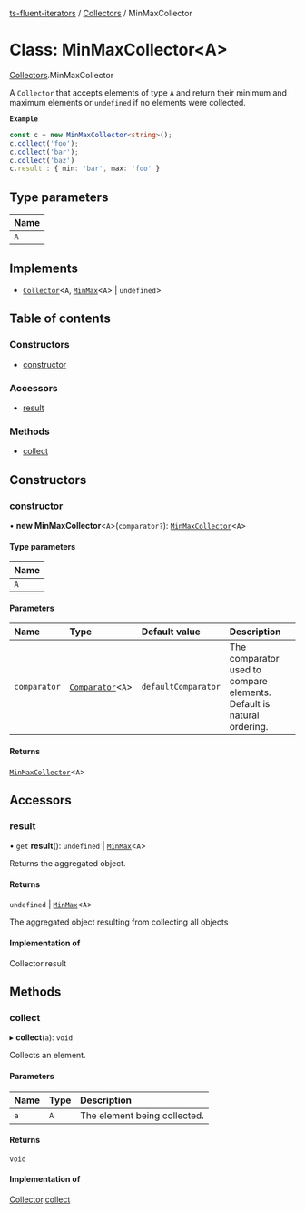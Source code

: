 [ts-fluent-iterators](../README.md) / [Collectors](../modules/Collectors.md) / MinMaxCollector

# Class: MinMaxCollector\<A\>

[Collectors](../modules/Collectors.md).MinMaxCollector

A `Collector` that accepts elements of type `A` and return their minimum and maximum elements or `undefined` if no elements were collected.

**`Example`**

```ts
const c = new MinMaxCollector<string>();
c.collect('foo');
c.collect('bar');
c.collect('baz')
c.result : { min: 'bar', max: 'foo' }
```

## Type parameters

| Name |
| :------ |
| `A` |

## Implements

- [`Collector`](../interfaces/Collectors.Collector.md)\<`A`, [`MinMax`](../interfaces/MinMax.md)\<`A`\> \| `undefined`\>

## Table of contents

### Constructors

- [constructor](Collectors.MinMaxCollector.md#constructor)

### Accessors

- [result](Collectors.MinMaxCollector.md#result)

### Methods

- [collect](Collectors.MinMaxCollector.md#collect)

## Constructors

### constructor

• **new MinMaxCollector**\<`A`\>(`comparator?`): [`MinMaxCollector`](Collectors.MinMaxCollector.md)\<`A`\>

#### Type parameters

| Name |
| :------ |
| `A` |

#### Parameters

| Name | Type | Default value | Description |
| :------ | :------ | :------ | :------ |
| `comparator` | [`Comparator`](../README.md#comparator)\<`A`\> | `defaultComparator` | The comparator used to compare elements. Default is natural ordering. |

#### Returns

[`MinMaxCollector`](Collectors.MinMaxCollector.md)\<`A`\>

## Accessors

### result

• `get` **result**(): `undefined` \| [`MinMax`](../interfaces/MinMax.md)\<`A`\>

Returns the aggregated object.

#### Returns

`undefined` \| [`MinMax`](../interfaces/MinMax.md)\<`A`\>

The aggregated object resulting from collecting all objects

#### Implementation of

Collector.result

## Methods

### collect

▸ **collect**(`a`): `void`

Collects an element.

#### Parameters

| Name | Type | Description |
| :------ | :------ | :------ |
| `a` | `A` | The element being collected. |

#### Returns

`void`

#### Implementation of

[Collector](../interfaces/Collectors.Collector.md).[collect](../interfaces/Collectors.Collector.md#collect)
